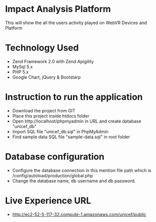 # Impact Analysis Platform
This will show the all the users activity played on WebVR Devices and Platform


# Technology Used

- Zend Framework 2.0 with Zend Apigility
- MySql 5.x
- PHP 5.x
- Google Chart, jQuery & Bootstarp

# Instruction to run the application

- Download the project from GIT
- Place this project inside htdocs folder
- Open http://localhost/phpmyadmin in URL and create database "unicef_db"
- Import SQL file "unicef_db.sql" in PhpMyAdmin
- Find sample data SQL file "sample-data.sql" in root folder

# Database configuration

- Configure the database connection in this mention file path which is /config/autoload/production/global.php
- Change the database name, db username and db password.


# Live Experience URL

- http://ec2-52-5-117-32.compute-1.amazonaws.com/unicef/public
